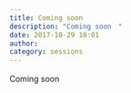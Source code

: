 ```yaml
---
title: Coming soon　
description: "Coming soon　"
date: 2017-10-29 10:01
author: 
category: sessions
---
```

Coming soon　